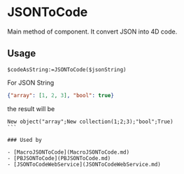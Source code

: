 ﻿# JSONToCode
Main method of component. It convert JSON into 4D code.

## Usage

```4d
$codeAsString:=JSONToCode($jsonString)
```

For JSON String

```json
{"array": [1, 2, 3], "bool": true}
```
the result will be

````
New object("array";New collection(1;2;3);"bool";True)
```

### Used by

- [MacroJSONToCode](MacroJSONToCode.md)
- [PBJSONToCode](PBJSONToCode.md)
- [JSONToCodeWebService](JSONToCodeWebService.md)